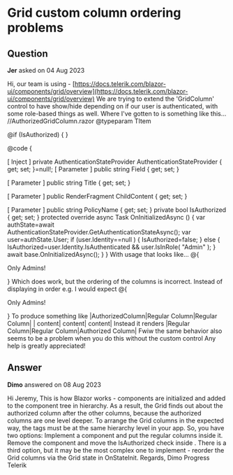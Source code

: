 # Grid custom column ordering problems

## Question

**Jer** asked on 04 Aug 2023

Hi, our team is using - [https://docs.telerik.com/blazor-ui/components/grid/overview](https://docs.telerik.com/blazor-ui/components/grid/overview) We are trying to extend the 'GridColumn' control to have show/hide depending on if our user is authenticated, with some role-based things as well. Where I've gotten to is something like this... //AuthorizedGridColumn.razor @typeparam TItem

@if (IsAuthorized)
{
<GridColumn Field="@Field" Title="@Title">
<Template Context="item">
@ChildContent((TItem)item)
</Template>
</GridColumn>
}

@code {

[ Inject ] private AuthenticationStateProvider AuthenticationStateProvider { get; set; }=null!;
[ Parameter ] public string Field { get; set; }

[ Parameter ] public string Title { get; set; }

[ Parameter ] public RenderFragment<TItem> ChildContent { get; set; }

[ Parameter ] public string PolicyName { get; set; } private bool IsAuthorized { get; set; } protected override async Task OnInitializedAsync () { var authState=await AuthenticationStateProvider.GetAuthenticationStateAsync(); var user=authState.User; if (user.Identity==null )
{
IsAuthorized=false;
} else {
IsAuthorized=user.Identity.IsAuthenticated && user.IsInRole( "Admin" );
} await base.OnInitializedAsync();
}
} With usage that looks like... <AuthorizedGridColumn TItem="OurClass" Field="@nameof(OurClass.OurProperty)" Title="Something">
<ChildContent Context="binding">
@{
<p>Only Admins!</p>
}
</ChildContent>
</AuthorizedGridColumn> Which does work, but the ordering of the columns is incorrect. Instead of displaying in order e.g. I would expect <AuthorizedGridColumn TItem="OurClass" Field="@nameof(OurClass.OurProperty)" Title="Something"> <ChildContent Context="binding"> @{ <p> Only Admins! </p> } </ChildContent> </AuthorizedGridColumn> <GridColumn> </GridColumn> <GridColumn> </GridColumn> To produce something like |AuthorizedColumn|Regular Column|Regular Column| | content| content| content| Instead it renders |Regular Column|Regular Column|Authorized Column| Fwiw the same behavior also seems to be a problem when you do this without the custom control <AuthorizeView Roles="Admin"> <GridColumn> </GridColumn> </AuthorizeView> <GridColumn> </GridColumn> <GridColumn> </GridColumn> Any help is greatly appreciated!

## Answer

**Dimo** answered on 08 Aug 2023

Hi Jeremy, This is how Blazor works - components are initialized and added to the component tree in hierarchy. As a result, the Grid finds out about the authorized column after the other columns, because the authorized columns are one level deeper. To arrange the Grid columns in the expected way, the <GridColumn> tags must be at the same hierarchy level in your app. So, you have two options: Implement a <NonAuthorizedGridColumn> component and put the regular columns inside it. Remove the <AuthorizedColumn> component and move the IsAuthorized check inside <GridColumns>. There is a third option, but it may be the most complex one to implement - reorder the Grid columns via the Grid state in OnStateInit. Regards, Dimo Progress Telerik
